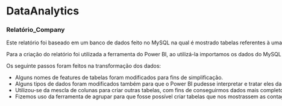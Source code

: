 # DataAnalytics

<div style="width: max-content;">

### Relatório_Company 

Este relatório foi baseado em um banco de dados feito no MySQL na qual é mostrado tabelas 
referentes à uma empresa com funcionários, gerentes, projetos, dependentes de funcionários,
departamento, localidade de departamento e funcionários, horas de trabalho e entre outros
dados importantes de uma empresa. 

Para a criação do relatório foi utilizada a ferramenta do Power BI, ao utilizá-la importamos
os dados do MySQL para o Power BI e utilizamos da ferramenta de transformação dos dados, afim
de simplificar os dados e torná-los mais limpos e fáceis de interpretação.
</div>

<div style="width: max-content;">

Os seguinte passos foram feitos na transformação dos dados:

- Alguns nomes de features de tabelas foram modificados para fins de simplificação.
- Alguns tipos de dados foram modificados também para que o Power BI pudesse interpretar
e tratar eles da melhor forma
- Utilizou-se da mescla de colunas para criar outras tabelas, com fins de conseguirmos dados
mais completos. Não utilizamos da ferramenta de atribuir pois queríamos dados de tabelas diferentes.
- Fizemos uso da ferramenta de agrupar para que fosse possível criar tabelas que nos mostrassem as 
contagens de determinadas features, como por exemplo, contagem de funcionários por gerente.




